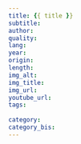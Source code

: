 ```yaml
---
title: {{ title }}
subtitle: 
author:
quality:
lang: 
year: 
origin:
length: 
img_alt: 
img_title: 
img_url: 
youtube_url: 
tags:
  
category: 
category_bis:
---
```


